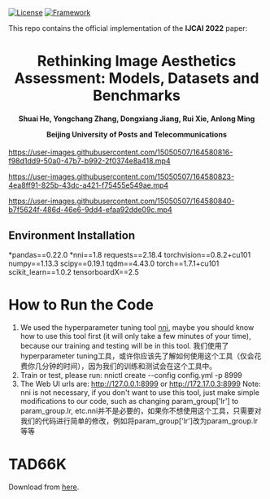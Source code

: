 [![License](https://img.shields.io/badge/License-Apache%202.0-blue.svg)](https://opensource.org/licenses/Apache-2.0)
[![Framework](https://img.shields.io/badge/PyTorch-%23EE4C2C.svg?&logo=PyTorch&logoColor=white)](https://pytorch.org/)

This repo contains the official implementation of the **IJCAI 2022** paper: 

<div align="center">
<h1>
<b>
Rethinking Image Aesthetics Assessment: Models, Datasets and Benchmarks
</b>
</h1>
<h4>
<b>
Shuai He, Yongchang Zhang, Dongxiang Jiang, Rui Xie, Anlong Ming
    
Beijing University of Posts and Telecommunications
</b>
</h4>
</div>

https://user-images.githubusercontent.com/15050507/164580816-f98d1dd9-50a0-47b7-b992-2f0374e8a418.mp4

https://user-images.githubusercontent.com/15050507/164580823-4ea8ff91-825b-43dc-a421-f75455e549ae.mp4

https://user-images.githubusercontent.com/15050507/164580840-b7f5624f-486d-46e6-9dd4-efaa92dde09c.mp4

## Environment Installation
*pandas==0.22.0
*nni==1.8
requests==2.18.4
torchvision==0.8.2+cu101
numpy==1.13.3
scipy==0.19.1
tqdm==4.43.0
torch==1.7.1+cu101
scikit_learn==1.0.2
tensorboardX==2.5

# How to Run the Code
1. We used the hyperparameter tuning tool [nni](https://github.com/microsoft/nni), maybe you should know how to use this tool first (it will only take a few minutes of your time), because our training and testing will be in this tool. 我们使用了 hyperparameter tuning工具，或许你应该先了解如何使用这个工具（仅会花费你几分钟的时间），因为我们的训练和测试会在这个工具中。
2. Train or test, please run: nnictl create --config config.yml -p 8999
3. The Web UI urls are: http://127.0.0.1:8999 or http://172.17.0.3:8999
Note: nni is not necessary, if you don't want to use this tool, just make simple modifications to our code, such as changing param_group['lr'] to param_group.lr, etc.nni并不是必要的，如果你不想使用这个工具，只需要对我们的代码进行简单的修改，例如将param_group['lr']改为param_group.lr等等

# TAD66K
Download from [here](https://drive.google.com/drive/folders/1lpSqNXtm-ianfI6TIvrJZGp96iCXsBR-).
